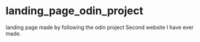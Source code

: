 # landing_page_odin_project
landing page made by following the odin project
Second website I have ever made.
